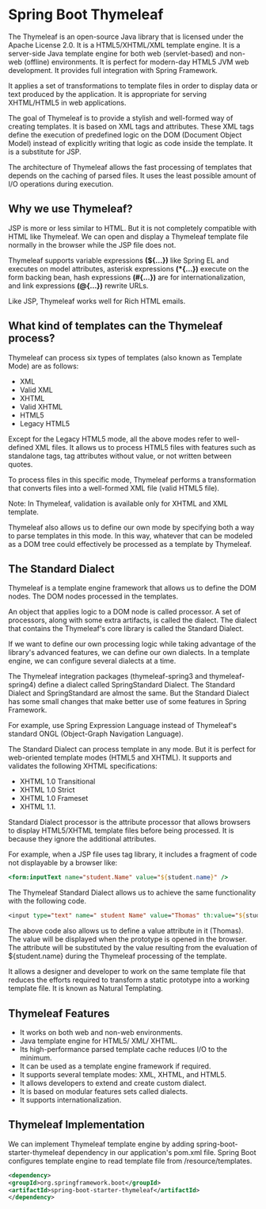# Spring Boot Thymeleaf
The Thymeleaf is an open-source Java library that is licensed under the Apache License 2.0. It is a HTML5/XHTML/XML template engine. It is a server-side Java template engine for both web (servlet-based) and non-web (offline) environments. It is perfect for modern-day HTML5 JVM web development. It provides full integration with Spring Framework.

It applies a set of transformations to template files in order to display data or text produced by the application. It is appropriate for serving XHTML/HTML5 in web applications.

The goal of Thymeleaf is to provide a stylish and well-formed way of creating templates. It is based on XML tags and attributes. These XML tags define the execution of predefined logic on the DOM (Document Object Model) instead of explicitly writing that logic as code inside the template. It is a substitute for JSP.

The architecture of Thymeleaf allows the fast processing of templates that depends on the caching of parsed files. It uses the least possible amount of I/O operations during execution.

## Why we use Thymeleaf?
JSP is more or less similar to HTML. But it is not completely compatible with HTML like Thymeleaf. We can open and display a Thymeleaf template file normally in the browser while the JSP file does not.

Thymeleaf supports variable expressions **(${...})** like Spring EL and executes on model attributes, asterisk expressions **(*{...})** execute on the form backing bean, hash expressions **(#{...})** are for internationalization, and link expressions **(@{...})** rewrite URLs.

Like JSP, Thymeleaf works well for Rich HTML emails.

## What kind of templates can the Thymeleaf process?
Thymeleaf can process six types of templates (also known as Template Mode) are as follows:

- XML
- Valid XML
- XHTML
- Valid XHTML
- HTML5
- Legacy HTML5

Except for the Legacy HTML5 mode, all the above modes refer to well-defined XML files. It allows us to process HTML5 files with features such as standalone tags, tag attributes without value, or not written between quotes.

To process files in this specific mode, Thymeleaf performs a transformation that converts files into a well-formed XML file (valid HTML5 file).

Note: In Thymeleaf, validation is available only for XHTML and XML template.

Thymeleaf also allows us to define our own mode by specifying both a way to parse templates in this mode. In this way, whatever that can be modeled as a DOM tree could effectively be processed as a template by Thymeleaf.

## The Standard Dialect
Thymeleaf is a template engine framework that allows us to define the DOM nodes. The DOM nodes processed in the templates.

An object that applies logic to a DOM node is called processor. A set of processors, along with some extra artifacts, is called the dialect. The dialect that contains the Thymeleaf's core library is called the Standard Dialect.

If we want to define our own processing logic while taking advantage of the library's advanced features, we can define our own dialects. In a template engine, we can configure several dialects at a time.

The Thymeleaf integration packages (thymeleaf-spring3 and thymeleaf-spring4) define a dialect called SpringStandard Dialect. The Standard Dialect and SpringStandard are almost the same. But the Standard Dialect has some small changes that make better use of some features in Spring Framework.

For example, use Spring Expression Language instead of Thymeleaf's standard ONGL (Object-Graph Navigation Language).

The Standard Dialect can process template in any mode. But it is perfect for web-oriented template modes (HTML5 and XHTML). It supports and validates the following XHTML specifications:

- XHTML 1.0 Transitional
- XHTML 1.0 Strict
- XHTML 1.0 Frameset
- XHTML 1.1.

Standard Dialect processor is the attribute processor that allows browsers to display HTML5/XHTML template files before being processed. It is because they ignore the additional attributes.

For example, when a JSP file uses tag library, it includes a fragment of code not displayable by a browser like:

```jsp
<form:inputText name="student.Name" value="${student.name}" /> 
```

The Thymeleaf Standard Dialect allows us to achieve the same functionality with the following code.

```jsp
<input type="text" name=" student Name" value="Thomas" th:value="${student.name}" />  
```

The above code also allows us to define a value attribute in it (Thomas). The value will be displayed when the prototype is opened in the browser. The attribute will be substituted by the value resulting from the evaluation of ${student.name} during the Thymeleaf processing of the template.

It allows a designer and developer to work on the same template file that reduces the efforts required to transform a static prototype into a working template file. It is known as Natural Templating.

## Thymeleaf Features
- It works on both web and non-web environments.
- Java template engine for HTML5/ XML/ XHTML.
- Its high-performance parsed template cache reduces I/O to the minimum.
- It can be used as a template engine framework if required.
- It supports several template modes: XML, XHTML, and HTML5.
- It allows developers to extend and create custom dialect.
- It is based on modular features sets called dialects.
- It supports internationalization.

## Thymeleaf Implementation
We can implement Thymeleaf template engine by adding spring-boot-starter-thymeleaf dependency in our application's pom.xml file. Spring Boot configures template engine to read template file from /resource/templates.

```xml
<dependency>  
<groupId>org.springframework.boot</groupId>  
<artifactId>spring-boot-starter-thymeleaf</artifactId>  
</dependency>  
```
